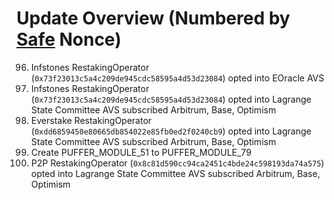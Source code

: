 # Update Overview (Numbered by [Safe](https://app.safe.global/home?safe=eth:0xC0896ab1A8cae8c2C1d27d011eb955Cca955580d) Nonce)

96. Infstones RestakingOperator (`0x73f23013c5a4c209de945cdc58595a4d53d23084`) opted into EOracle AVS
97. Infstones RestakingOperator (`0x73f23013c5a4c209de945cdc58595a4d53d23084`) opted into Lagrange State Committee AVS subscribed Arbitrum, Base, Optimism
98. Everstake RestakingOperator (`0xdd6859450e80665db854022e85fb0ed2f0240cb9`) opted into Lagrange State Committee AVS subscribed Arbitrum, Base, Optimism
99. Create PUFFER_MODULE_51 to PUFFER_MODULE_79
100. P2P RestakingOperator (`0x8c81d590cc94ca2451c4bde24c598193da74a575`) opted into Lagrange State Committee AVS subscribed Arbitrum, Base, Optimism